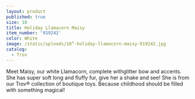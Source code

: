 ```yaml
---
layout: product
published: true
size: 10
title: Holiday Llamacorn Maisy
item_number: '919242'
color: White
image: /static/uploads/10”-holiday-llamacorn-maisy-919242.jpg
catalog:
  - Trov
---
```

Meet Maisy, our white Llamacorn, complete withglitter bow and accents. She has super soft long and fluffy fur, give her a shake and see! She is from our Trov® collection of boutique toys. Because childhood should be filled with something magical!
